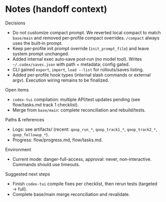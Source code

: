 # Notes (handoff context)

Decisions
- Do not customize compact prompt. We reverted local compact to match `base/main` and removed per‑profile compact overrides. `/compact` always uses the built‑in prompt.
- Keep per‑profile init prompt override (`init_prompt_file`) and leave system prompt unchanged.
- Added internal exec auto‑save post‑run (no model tool). Writes `~/.codex/saves.json` with path + metadata; config gated.
- CLI gained `export`, `import`, `load --list` for rollouts/saves listing.
- Added per‑profile hook types (internal slash commands or external argv). Execution wiring remains to be finalized.

Open items
- `codex-tui` compilation: multiple API/test updates pending (see flow/tasks.md track 1 checklist).
- Merge from `base/main`: complete reconciliation and rebuild/tests.

Paths & references
- Logs: see artifacts/ (recent: `qoop_run_*`, `qoop_track1_*`, `qoop_track2_*`, `qoop_followup_*`).
- Progress: flow/progress.md, flow/tasks.md.

Environment
- Current mode: danger-full-access, approval: never, non‑interactive. Commands should use timeouts.

Suggested next steps
- Finish `codex-tui` compile fixes per checklist, then rerun tests (targeted → full).
- Complete base/main merge reconciliation and revalidate.

